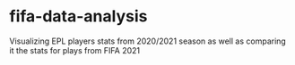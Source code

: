 # fifa-data-analysis
Visualizing EPL players stats from 2020/2021 season as well as comparing it the stats for plays from FIFA 2021
